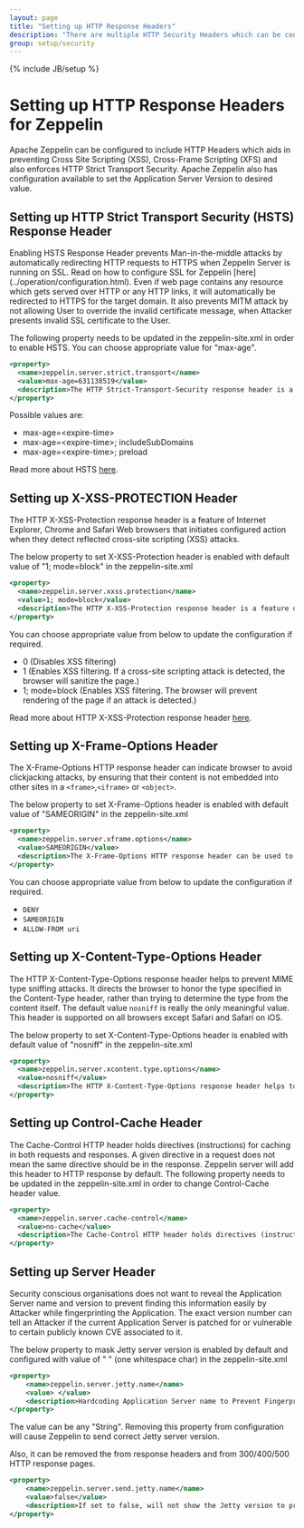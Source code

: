 ```yaml
---
layout: page
title: "Setting up HTTP Response Headers"
description: "There are multiple HTTP Security Headers which can be configured in Apache Zeppelin. This page describes how to enable them by providing appropriate value in Zeppelin configuration file."
group: setup/security
---
```

<!--
Licensed under the Apache License, Version 2.0 (the "License");
you may not use this file except in compliance with the License.
You may obtain a copy of the License at

http://www.apache.org/licenses/LICENSE-2.0

Unless required by applicable law or agreed to in writing, software
distributed under the License is distributed on an "AS IS" BASIS,
WITHOUT WARRANTIES OR CONDITIONS OF ANY KIND, either express or implied.
See the License for the specific language governing permissions and
limitations under the License.
-->
{% include JB/setup %}

# Setting up HTTP Response Headers for Zeppelin 

<div id="toc"></div>

Apache Zeppelin can be configured to include HTTP Headers which aids in preventing Cross Site Scripting (XSS), Cross-Frame Scripting (XFS) and also enforces HTTP Strict Transport Security. Apache Zeppelin also has configuration available to set the Application Server Version to desired value.

## Setting up HTTP Strict Transport Security (HSTS) Response Header

Enabling HSTS Response Header prevents Man-in-the-middle attacks by automatically redirecting HTTP requests to HTTPS when Zeppelin Server is running on SSL. Read on how to configure SSL for Zeppelin [here] (../operation/configuration.html). Even if web page contains any resource which gets served over HTTP or any HTTP links, it will automatically be redirected to HTTPS for the target domain. 
It also prevents MITM attack by not allowing User to override the invalid certificate message, when Attacker presents invalid SSL certificate to the User.  

The following property needs to be updated in the zeppelin-site.xml in order to enable HSTS. You can choose appropriate value for "max-age".

```xml
<property>
  <name>zeppelin.server.strict.transport</name>
  <value>max-age=631138519</value>
  <description>The HTTP Strict-Transport-Security response header is a security feature that lets a web site tell browsers that it should only be communicated with using HTTPS, instead of using HTTP. Enable this when Zeppelin is running on HTTPS. Value is in Seconds, the default value is equivalent to 20 years.</description>
</property>
```


Possible values are:

* max-age=\<expire-time>
* max-age=\<expire-time>; includeSubDomains
* max-age=\<expire-time>; preload

Read more about HSTS [here](https://developer.mozilla.org/en-US/docs/Web/HTTP/Headers/Strict-Transport-Security).

## Setting up X-XSS-PROTECTION Header

The HTTP X-XSS-Protection response header is a feature of Internet Explorer, Chrome and Safari Web browsers that initiates configured action when they detect reflected cross-site scripting (XSS) attacks.
 
The below property to set X-XSS-Protection header is enabled with default value of "1; mode=block" in the zeppelin-site.xml

```xml
<property>
  <name>zeppelin.server.xxss.protection</name>
  <value>1; mode=block</value>
  <description>The HTTP X-XSS-Protection response header is a feature of Internet Explorer, Chrome and Safari that stops pages from loading when they detect reflected cross-site scripting (XSS) attacks. When value is set to 1 and a cross-site scripting attack is detected, the browser will sanitize the page (remove the unsafe parts).</description>
</property>
```


You can choose appropriate value from below to update the configuration if required.

* 0  (Disables XSS filtering)
* 1  (Enables XSS filtering. If a cross-site scripting attack is detected, the browser will sanitize the page.)
* 1; mode=block  (Enables XSS filtering. The browser will prevent rendering of the page if an attack is detected.)

Read more about HTTP X-XSS-Protection response header [here](https://developer.mozilla.org/en-US/docs/Web/HTTP/Headers/X-XSS-Protection).

## Setting up X-Frame-Options Header

The X-Frame-Options HTTP response header can indicate browser to avoid clickjacking attacks, by ensuring that their content is not embedded into other sites in a `<frame>`,`<iframe>` or `<object>`.

The below property to set X-Frame-Options header is enabled with default value of "SAMEORIGIN" in the zeppelin-site.xml

```xml
<property>
  <name>zeppelin.server.xframe.options</name>
  <value>SAMEORIGIN</value>
  <description>The X-Frame-Options HTTP response header can be used to indicate whether or not a browser should be allowed to render a page in a frame/iframe/object.</description>
</property>
```


You can choose appropriate value from below to update the configuration if required.

* `DENY`
* `SAMEORIGIN`
* `ALLOW-FROM uri`

## Setting up X-Content-Type-Options Header

The HTTP X-Content-Type-Options response header helps to prevent MIME type sniffing attacks. It directs the browser to honor the type specified in the Content-Type header, rather than trying to determine the type from the content itself. The default value `nosniff` is really the only meaningful value. This header is supported on all browsers except Safari and Safari on iOS.

The below property to set X-Content-Type-Options header is enabled with default value of "nosniff" in the zeppelin-site.xml

```xml
<property>
  <name>zeppelin.server.xcontent.type.options</name>
  <value>nosniff</value>
  <description>The HTTP X-Content-Type-Options response header helps to prevent MIME type sniffing attacks.</description>
</property>
```

## Setting up Control-Cache Header

The Cache-Control HTTP header holds directives (instructions) for caching in both requests and responses. A given directive in a request does not mean the same directive should be in the response.
Zeppelin server will add this header to HTTP response by default. The following property needs to be updated in the zeppelin-site.xml in order to change Control-Cache header value.

```xml
<property>
  <name>zeppelin.server.cache-control</name>
  <value>no-cache</value>
  <description>The Cache-Control HTTP header holds directives (instructions) for caching in both requests and responses. A given directive in a request does not mean the same directive should be in the response.</description>
</property>
```

## Setting up Server Header

Security conscious organisations does not want to reveal the Application Server name and version to prevent finding this information easily by Attacker while fingerprinting the Application. The exact version number can tell an Attacker if the current Application Server is patched for or vulnerable to certain publicly known CVE associated to it.

The below property to mask Jetty server version is enabled by default and configured with value of " " (one whitespace char) in the zeppelin-site.xml

```xml
<property>
    <name>zeppelin.server.jetty.name</name>
    <value> </value>
    <description>Hardcoding Application Server name to Prevent Fingerprinting</description>
</property>
```

The value can be any "String". Removing this property from configuration will cause Zeppelin to send correct Jetty server version.

Also, it can be removed the from response headers and from 300/400/500 HTTP response pages.

```xml
<property>
    <name>zeppelin.server.send.jetty.name</name>
    <value>false</value>
    <description>If set to false, will not show the Jetty version to prevent Fingerprinting</description>
</property>
```
